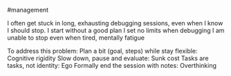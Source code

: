 #management 

I often get stuck in long, exhausting debugging sessions, even when I know I should stop.
	I start without a good plan
	I set no limits when debugging
	I am unable to stop even when tired, mentally fatigue

To address this problem:
	Plan a bit (goal, steps) while stay flexible: Cognitive rigidity
	Slow down, pause and evaluate: Sunk cost
	Tasks are tasks, not identity: Ego
	Formally end the session with notes: Overthinking